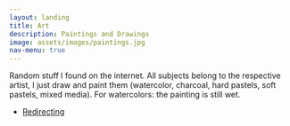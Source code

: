 ```yaml
---
layout: landing
title: Art
description: Paintings and Drawings
image: assets/images/paintings.jpg
nav-menu: true
---
```


<!-- Main -->
<div id="main">
<section>
<div class="inner">

<section class="special">
	<p>Random stuff I found on the internet. All subjects belong to the respective artist, I just draw and paint them (watercolor, charcoal, hard pastels, soft pastels, mixed media). For watercolors: the painting is still wet.</p>
    <ul class="actions">
		<li><a href="#" class="button special" id="countdown">Redirecting</a></li>
	</ul>
</section>

<script>
    window.location.href = 'https://photos.app.goo.gl/w534KMBUev3hMAys5';
</script>

</div>
</section>
</div>
